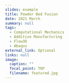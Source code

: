 ```yaml
---
slides: example
title: Powder Bed Fusion
date: 2021 March
summary: null
tags:
  - Computational Mechanics
  - Additive Manufacturing
  - Flow3D
  - Abaqus
external_link: Optional
links: null
image:
  caption: ""
  focal_point: TOP
  filename: featured.jpg
---
```


